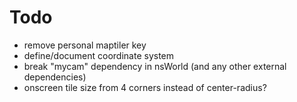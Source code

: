 # Todo

* remove personal maptiler key
* define/document coordinate system
* break "mycam" dependency in nsWorld (and any other external dependencies)
* onscreen tile size from 4 corners instead of center-radius?